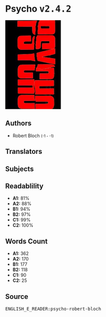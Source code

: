 # Psycho <kbd>v2.4.2</kbd>

![](./cover.medium.jpg "")

## Authors


 - Robert Bloch <small>(-1 - -1)</small>

## Translators



## Subjects



## Readablility


 - **A1:** 81%
 - **A2:** 88%
 - **B1:** 94%
 - **B2:** 97%
 - **C1:** 99%
 - **C2:** 100%

## Words Count


 - **A1:** 362
 - **A2:** 170
 - **B1:** 177
 - **B2:** 118
 - **C1:** 90
 - **C2:** 25

## Source


<kbd>ENGLISH_E_READER:psycho-robert-bloch</kbd>
